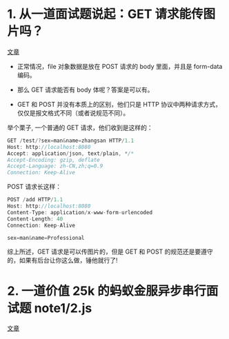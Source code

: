 # 1. 从一道面试题说起：GET 请求能传图片吗？

[文章](https://juejin.im/post/6860253625030017031)

- 正常情况，file 对象数据是放在 POST 请求的 body 里面，并且是 form-data 编码。

- 那么 GET 请求能否有 body 体呢？答案是可以有。
- GET 和 POST 并没有本质上的区别，他们只是 HTTP 协议中两种请求方式，仅仅是报文格式不同（或者说规范不同）。

举个栗子, 一个普通的 GET 请求，他们收到是这样的：

```js
GET /test/?sex=man&name=zhangsan HTTP/1.1
Host: http://localhost:8080
Accept: application/json, text/plain, */*
Accept-Encoding: gzip, deflate
Accept-Language: zh-CN,zh;q=0.9
Connection: Keep-Alive

```

POST 请求长这样：

```js
POST /add HTTP/1.1
Host: http://localhost:8080
Content-Type: application/x-www-form-urlencoded
Content-Length: 40
Connection: Keep-Alive

sex=man&name=Professional

```

综上所述，GET 请求是可以传图片的，但是 GET 和 POST 的规范还是要遵守的，如果有后台让你这么做，锤他就行了!

# 2. 一道价值 25k 的蚂蚁金服异步串行面试题 note1/2.js

[文章](https://juejin.im/post/6860646761392930830)
